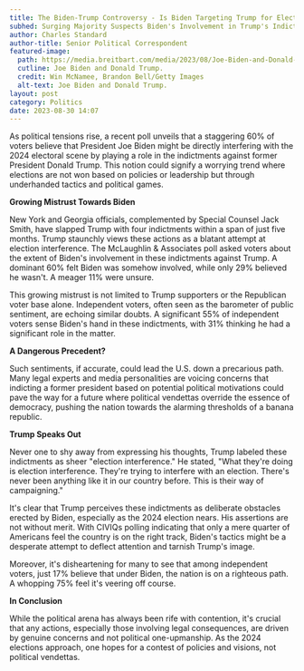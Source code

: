 ```yaml
---
title: The Biden-Trump Controversy - Is Biden Targeting Trump for Election Gains?
subhed: Surging Majority Suspects Biden's Involvement in Trump's Indictments - A Political Ploy?
author: Charles Standard
author-title: Senior Political Correspondent
featured-image: 
  path: https://media.breitbart.com/media/2023/08/Joe-Biden-and-Donald-Trump-1-640x480.jpg
  cutline: Joe Biden and Donald Trump.
  credit: Win McNamee, Brandon Bell/Getty Images
  alt-text: Joe Biden and Donald Trump.
layout: post
category: Politics
date: 2023-08-30 14:07
---
```


As political tensions rise, a recent poll unveils that a staggering 60% of voters believe that President Joe Biden might be directly interfering with the 2024 electoral scene by playing a role in the indictments against former President Donald Trump. This notion could signify a worrying trend where elections are not won based on policies or leadership but through underhanded tactics and political games.

**Growing Mistrust Towards Biden**

New York and Georgia officials, complemented by Special Counsel Jack Smith, have slapped Trump with four indictments within a span of just five months. Trump staunchly views these actions as a blatant attempt at election interference. The McLaughlin & Associates poll asked voters about the extent of Biden's involvement in these indictments against Trump. A dominant 60% felt Biden was somehow involved, while only 29% believed he wasn't. A meager 11% were unsure.

This growing mistrust is not limited to Trump supporters or the Republican voter base alone. Independent voters, often seen as the barometer of public sentiment, are echoing similar doubts. A significant 55% of independent voters sense Biden's hand in these indictments, with 31% thinking he had a significant role in the matter.

**A Dangerous Precedent?**

Such sentiments, if accurate, could lead the U.S. down a precarious path. Many legal experts and media personalities are voicing concerns that indicting a former president based on potential political motivations could pave the way for a future where political vendettas override the essence of democracy, pushing the nation towards the alarming thresholds of a banana republic.

**Trump Speaks Out**

Never one to shy away from expressing his thoughts, Trump labeled these indictments as sheer "election interference." He stated, "What they're doing is election interference. They're trying to interfere with an election. There's never been anything like it in our country before. This is their way of campaigning."

It's clear that Trump perceives these indictments as deliberate obstacles erected by Biden, especially as the 2024 election nears. His assertions are not without merit. With CIVIQs polling indicating that only a mere quarter of Americans feel the country is on the right track, Biden's tactics might be a desperate attempt to deflect attention and tarnish Trump's image.

Moreover, it's disheartening for many to see that among independent voters, just 17% believe that under Biden, the nation is on a righteous path. A whopping 75% feel it's veering off course.

**In Conclusion**

While the political arena has always been rife with contention, it's crucial that any actions, especially those involving legal consequences, are driven by genuine concerns and not political one-upmanship. As the 2024 elections approach, one hopes for a contest of policies and visions, not political vendettas.
